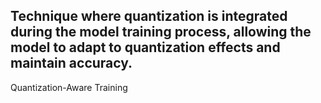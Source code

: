 Technique where quantization is integrated during the model training process, allowing the model to adapt to quantization effects and maintain accuracy.
---
Quantization-Aware Training
